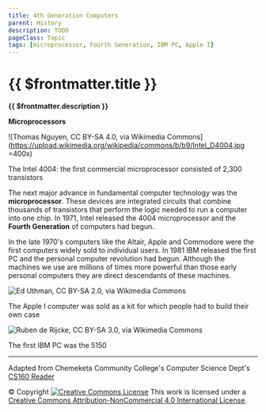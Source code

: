 ```yaml
---
title: 4th Generation Computers
parent: History
description: TODO
pageClass: Topic
tags: [microprocessor, Fourth Generation, IBM PC, Apple I]
---
```


# {{ $frontmatter.title }}
**{{ $frontmatter.description }}**

<KeyConcepts :ConceptArray= "[
{
  Concept:'Concept 1',
  Details:'Details of concept 1'
},
{  
  Concept:'Concept 2',
  Details:'Details of concept 2' 
}
]" />

**Microprocessors**

![Thomas Nguyen, CC BY-SA 4.0, via Wikimedia
Commons](https://upload.wikimedia.org/wikipedia/commons/b/b9/Intel_D4004.jpg =400x)

The Intel 4004: the first commercial microprocessor consisted of 2,300 transistors

The next major advance in fundamental computer technology was the
**microprocessor**. These devices are integrated circuits that combine
thousands of transistors that perform the logic needed to run a computer
into one chip. In 1971, Intel released the 4004 microprocessor and the
**Fourth Generation** of computers had begun.

In the late 1970\'s computers like the Altair, Apple and Commodore were
the first computers widely sold to individual users. In 1981 IBM
released the first PC and the personal computer revolution had begun.
Although the machines we use are millions of times more powerful than
those early personal computers they are direct descendants of these
machines.

![Ed Uthman, CC BY-SA 2.0, via Wikimedia
Commons](https://upload.wikimedia.org/wikipedia/commons/a/a1/Apple_I_Computer.jpg)

The Apple I computer was sold as a kit for which people had to build
their own case

![Ruben de Rijcke, CC BY-SA 3.0, via Wikimedia
Commons](https://upload.wikimedia.org/wikipedia/commons/f/f1/Ibm_pc_5150.jpg)

The first IBM PC was the 5150

<hr>

Adapted from Chemeketa Community College's Computer Science Dept's [CS160 Reader](https://computerscience.chemeketa.edu/cs160Reader/index.html) 

&copy; Copyright <a rel="license" href="http://creativecommons.org/licenses/by-nc-sa/4.0/"><img alt="Creative Commons License" style="border-width:0" src="https://i.creativecommons.org/l/by-nc-sa/4.0/88x31.png" /></a> This work is licensed under a <a rel="license" href="http://creativecommons.org/licenses/by-nc-sa/4.0/">Creative Commons Attribution-NonCommercial 4.0 International License</a>.

